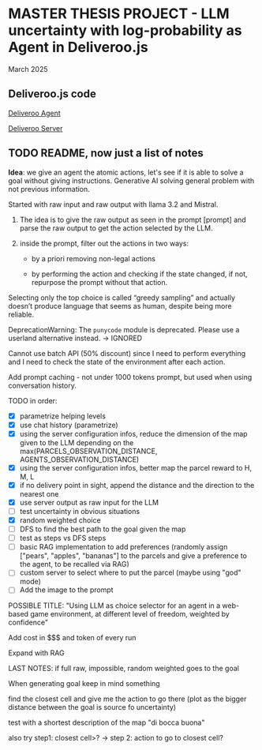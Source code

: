 # MASTER THESIS PROJECT - LLM uncertainty with log-probability as Agent in Deliveroo.js

March 2025

## Deliveroo.js code

[Deliveroo Agent](https://github.com/unitn-ASA/DeliverooAgent.js)

[Deliveroo Server](https://github.com/unitn-ASA/Deliveroo.js)

## TODO README, now just a list of notes

**Idea**: we give an agent the atomic actions, let's see if it is able to solve a goal without giving instructions.
Generative AI solving general problem with not previous information.

Started with raw input and raw output with llama 3.2 and Mistral.

1. The idea is to give the raw output as seen in the prompt [prompt] and parse the raw
   output to get the action selected by the LLM.

2. inside the prompt, filter out the actions in two ways:

   - by a priori removing non-legal actions

   - by performing the action and checking if the state changed, if not, repurpose the
     prompt without that action.

Selecting only the top choice is called “greedy sampling” and actually doesn’t produce language that seems as human, despite being more reliable.

DeprecationWarning: The `punycode` module is deprecated. Please use a userland alternative instead. -> IGNORED

Cannot use batch API (50% discount) since I need to perform everything and I need to check the state of the environment after each action.

Add prompt caching - not under 1000 tokens prompt, but used when using conversation history.

TODO in order:

- [x] parametrize helping levels
- [x] use chat history (parametrize)
- [x] using the server configuration infos, reduce the dimension of the map given to the LLM depending on the max(PARCELS_OBSERVATION_DISTANCE, AGENTS_OBSERVATION_DISTANCE)
- [x] using the server configuration infos, better map the parcel reward to H, M, L
- [x] if no delivery point in sight, append the distance and the direction to the nearest one
- [x] use server output as raw input for the LLM
- [ ] test uncertainty in obvious situations
- [x] random weighted choice
- [ ] DFS to find the best path to the goal given the map
- [ ] test as steps vs DFS steps
- [ ] basic RAG implementation to add preferences (randomly assign ["pears", "apples", "bananas"] to the parcels and give a preference to the agent, to be recalled via RAG)
- [ ] custom server to select where to put the parcel (maybe using "god" mode)
- [ ] Add the image to the prompt

POSSIBLE TITLE: "Using LLM as choice selector for an agent in a web-based game environment, at different level of freedom, weighted by confidence"

Add cost in $$$ and token of every run

Expand with RAG

LAST NOTES:
if full raw, impossible, random weighted goes to the goal

When generating goal keep in mind something

find the closest cell and give me the action to go there (plot as the bigger distance between the goal is source fo uncertainty)

test with a shortest description of the map "di bocca buona"

also try step1: closest cell>? -> step 2: action to go to closest cell?
